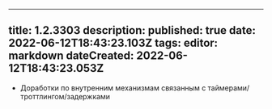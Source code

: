 
---
title: 1.2.3303
description: 
published: true
date: 2022-06-12T18:43:23.103Z
tags: 
editor: markdown
dateCreated: 2022-06-12T18:43:23.053Z
---		
		
- Доработки по внутренним механизмам связанным с таймерами/троттлингом/задержками